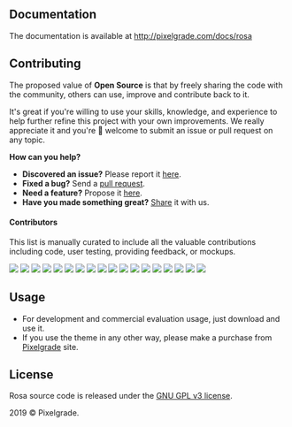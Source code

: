 ## Documentation
The documentation is available at http://pixelgrade.com/docs/rosa

## Contributing
The proposed value of **Open Source** is that by freely sharing the code with the community, others can use, improve and contribute back to it. 

It's great if you're willing to use your skills, knowledge, and experience to help further refine this project with your own improvements. We really appreciate it and you're 💯 welcome to submit an issue or pull request on any topic.

**How can you help?**
- **Discovered an issue?** Please report it [here](https://github.com/pixelgrade/rosa/issues/new "here").
- **Fixed a bug?** Send a [pull request](https://github.com/pixelgrade/rosa/pulls "pull request").
- **Need a feature?** Propose it [here](https://github.com/pixelgrade/rosa/issues/new "here").
- **Have you made something great?** [Share](https://github.com/pixelgrade/rosa/issues/new "Share") it with us.

#### Contributors
This list is manually curated to include all the valuable contributions including code, user testing, providing feedback, or mockups.

[![](https://github.com/georgeolaru.png?size=64)](https://github.com/georgeolaru) [![](https://github.com/vladolaru.png?size=64)](https://github.com/vladolaru) [![](https://github.com/razwan.png?size=64)](https://github.com/razwan) [![](https://github.com/alinclamba.png?size=64)](https://github.com/alinclamba) [![](https://github.com/oanafilip.png?size=64)](https://github.com/oanafilip)  [![](https://github.com/andreilupu.png?size=64)](https://github.com/andreilupu)  [![](https://github.com/cristian-frumusanu.png?size=64)](https://github.com/cristian-frumusanu) [![](https://github.com/madalingorbanescu.png?size=64)](https://github.com/madalingorbanescu) [![](https://github.com/BurloiuCosmin.png?size=64)](https://github.com/BurloiuCosmin) [![](https://github.com/srzvan.png?size=64)](https://github.com/srzvan) [![](https://github.com/raduconst.png?size=64)](https://github.com/raduconst) [![](https://github.com/alexandra-budeanu.png?size=64)](https://github.com/alexandra-budeanu) [![](https://github.com/victor-panaite.png?size=64)](https://github.com/victor-panaite) [![](https://github.com/Alexandru-Teodorescu.png?size=64)](https://github.com/Alexandru-Teodorescu) [![](https://github.com/Robertght.png?size=64)](https://github.com/Robertght)  [![](https://github.com/ilincaroman.png?size=64)](https://github.com/ilincaroman) [![](https://github.com/serbanc94.png?size=64)](https://github.com/serbanc94) [![](https://github.com/allexsava.png?size=64)](https://github.com/allexsava)

## Usage
- For development and commercial evaluation usage, just download and use it.
- If you use the theme in any other way, please make a purchase from [Pixelgrade](https://pixelgrade.com/ "Pixelgrade") site.

## License
Rosa source code is released under the [GNU GPL v3 license](https://www.gnu.org/licenses/gpl-3.0.html).

2019 © Pixelgrade.
